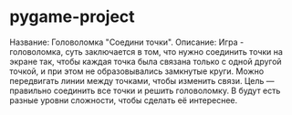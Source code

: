 # pygame-project
Название: Головоломка "Соедини точки".
Описание:
Игра - головоломка, суть заключается в том, что нужно соединить точки на экране так, чтобы каждая точка была связана только с одной другой точкой, 
и при этом не образовывались замкнутые круги. 
Можно передвигать линии между точками, чтобы изменить связи. Цель — правильно соединить все точки и решить головоломку. 
В будут есть разные уровни сложности, чтобы сделать её интереснее.

